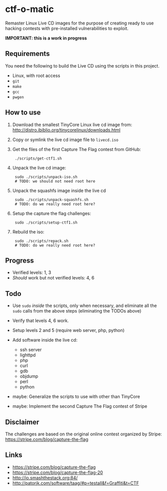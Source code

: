 ctf-o-matic
===========
Remaster Linux Live CD images for the purpose of creating ready to
use hacking contests with pre-installed vulnerabilities to exploit.

**IMPORTANT: this is a work in progress**


Requirements
------------
You need the following to build the Live CD using the scripts
in this project.

* Linux, with root access
* `git`
* `make`
* `gcc`
* `pwgen`


How to use
----------
1. Download the smallest TinyCore Linux live cd image from: 
   http://distro.ibiblio.org/tinycorelinux/downloads.html

2. Copy or symlink the live cd image file to `livecd.iso`

3. Get the files of the first Capture The Flag contest from GitHub:

        ./scripts/get-ctf1.sh

4. Unpack the live cd image:

        sudo ./scripts/unpack-iso.sh
        # TODO: we should not need root here

5. Unpack the squashfs image inside the live cd

        sudo ./scripts/unpack-squashfs.sh
        # TODO: do we really need root here?

6. Setup the capture the flag challenges:

        sudo ./scripts/setup-ctf1.sh

7. Rebuild the iso:

        sudo ./scripts/repack.sh
        # TODO: do we really need root here?


Progress
--------
* Verified levels: 1, 3
* *Should* work but not verified levels: 4, 6


Todo
----
* Use `sudo` *inside* the scripts, only when necessary, and eliminate
  all the `sudo` calls from the above steps (eliminating the TODOs above)

* Verify that levels 4, 6 work.

* Setup levels 2 and 5 (require web server, php, python)

* Add software inside the live cd:
    - ssh server
    - lighttpd
    - php
    - curl
    - gdb
    - objdump
    - perl
    - python

* maybe: Generalize the scripts to use with other than TinyCore

* maybe: Implement the second Capture The Flag contest of Stripe


Disclaimer
----------
The challenges are based on the original online contest
organized by Stripe:
https://stripe.com/blog/capture-the-flag


Links
-----
* https://stripe.com/blog/capture-the-flag
* https://stripe.com/blog/capture-the-flag-20
* http://io.smashthestack.org:84/
* http://patorjk.com/software/taag/#p=testall&f=Graffiti&t=CTF


